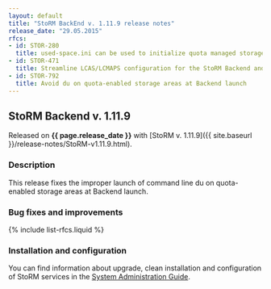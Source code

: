 ```yaml
---
layout: default
title: "StoRM BackEnd v. 1.11.9 release notes"
release_date: "29.05.2015"
rfcs:
- id: STOR-280
  title: used-space.ini can be used to initialize quota managed storage areas
- id: STOR-471
  title: Streamline LCAS/LCMAPS configuration for the StoRM Backend and gridftp
- id: STOR-792
  title: Avoid du on quota-enabled storage areas at Backend launch
---
```


## StoRM Backend v. 1.11.9

Released on **{{ page.release_date }}** with [StoRM v. 1.11.9]({{ site.baseurl }}/release-notes/StoRM-v1.11.9.html).

### Description

This release fixes the improper launch of command line du on quota-enabled storage areas at Backend launch.

### Bug fixes and improvements

{% include list-rfcs.liquid %}

### Installation and configuration

You can find information about upgrade, clean installation and configuration of
StoRM services in the [System Administration Guide][storm-sysadmin-guide].

[storm-sysadmin-guide]: {{site.baseurl}}/documentation/sysadmin-guide/1.11.9
